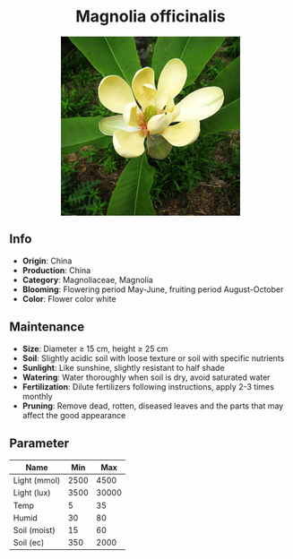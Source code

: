 <h1 align='center'>Magnolia officinalis</h1>
<p align="center">
    <img 
        align='center'
        width='320'
        src="../images/magnolia officinalis.png" 
        alt='Magnolia officinalis' />
</p>

## Info

 - **Origin**: China
 - **Production**: China
 - **Category**: Magnoliaceae, Magnolia
 - **Blooming**: Flowering period May-June, fruiting period August-October
 - **Color**: Flower color white

## Maintenance

 - **Size**: Diameter ≥ 15 cm, height ≥ 25 cm
 - **Soil**: Slightly acidic soil with loose texture or soil with specific nutrients
 - **Sunlight**: Like sunshine, slightly resistant to half shade
 - **Watering**: Water thoroughly when soil is dry, avoid saturated water
 - **Fertilization**: Dilute fertilizers following instructions, apply 2-3 times monthly
 - **Pruning**: Remove dead, rotten, diseased leaves and the parts that may affect the good appearance

## Parameter

| Name         | Min  | Max   |
|--------------|------|-------|
| Light (mmol) | 2500 | 4500  |
| Light (lux)  | 3500 | 30000 |
| Temp         | 5    | 35    |
| Humid        | 30   | 80    |
| Soil (moist) | 15   | 60    |
| Soil (ec)    | 350  | 2000  |